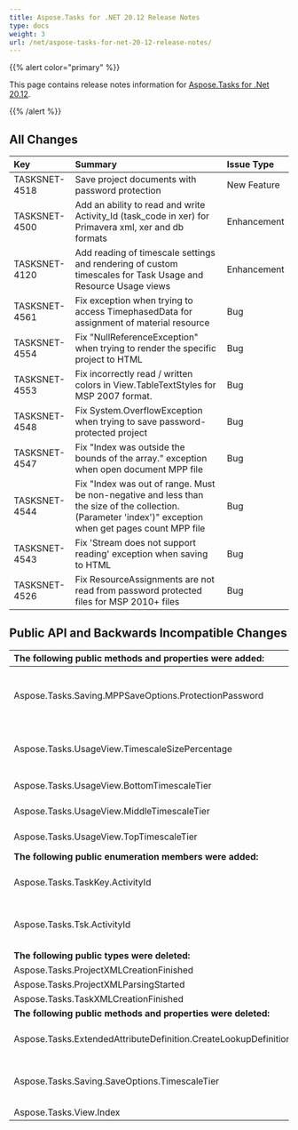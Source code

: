 ```yaml
---
title: Aspose.Tasks for .NET 20.12 Release Notes
type: docs
weight: 3
url: /net/aspose-tasks-for-net-20-12-release-notes/
---
```


{{% alert color="primary" %}} 

This page contains release notes information for [Aspose.Tasks for .Net 20.12](https://downloads.aspose.com/tasks/net/new-releases/-aspose.tasks-for-.net-20.12/).

{{% /alert %}}
## **All Changes**
|**Key**|**Summary**|**Issue Type**|
| :- | :- | :- |
| TASKSNET-4518 | Save project documents with password protection | New Feature |
| TASKSNET-4500 | Add an ability to read and write Activity_Id (task_code in xer) for Primavera xml, xer and db formats | Enhancement |
| TASKSNET-4120 | Add reading of timescale settings and rendering of custom timescales for Task Usage and Resource Usage views | Enhancement |
| TASKSNET-4561 | Fix exception when trying to access TimephasedData for assignment of material resource | Bug |
| TASKSNET-4554 | Fix "NullReferenceException" when trying to render the specific project to HTML | Bug |
| TASKSNET-4553 | Fix incorrectly read / written colors in View.TableTextStyles for MSP 2007 format. | Bug |
| TASKSNET-4548 | Fix System.OverflowException when trying to save password-protected project | Bug |
| TASKSNET-4547 | Fix "Index was outside the bounds of the array." exception when open document MPP file | Bug |
| TASKSNET-4544 | Fix "Index was out of range. Must be non-negative and less than the size of the collection. (Parameter 'index')" exception when get pages count MPP file | Bug |
| TASKSNET-4543 | Fix 'Stream does not support reading' exception when saving to HTML | Bug |
| TASKSNET-4526 | Fix ResourceAssignments are not read from password protected files for MSP 2010+ files | Bug |
## **Public API and Backwards Incompatible Changes**
|**The following public methods and properties were added:**|**Description**|
| :- | :- |
| Aspose.Tasks.Saving.MPPSaveOptions.ProtectionPassword | Gets or sets a password which is used to protect a resulting MPP file. Currently is supported for MS Project 2010 and newer formats.|
| Aspose.Tasks.UsageView.TimescaleSizePercentage | Gets or sets a percentage to reduce or enlarge the spacing between units on the timescale tier. |
| Aspose.Tasks.UsageView.BottomTimescaleTier | Gets or sets settings of view's bottom timescale tier. |
| Aspose.Tasks.UsageView.MiddleTimescaleTier | Gets or sets settings of view's middle timescale tier. |
| Aspose.Tasks.UsageView.TopTimescaleTier | Gets or sets settings of view's top timescale tier. |
|**The following public enumeration members were added:**|**Description**|
| Aspose.Tasks.TaskKey.ActivityId | Represents the ActivityId field (only applicable to Primavera projects). |
| Aspose.Tasks.Tsk.ActivityId | Represents activity id field - a task's unique identifier used by Primavera. (only applicable to Primavera projects). |
|**The following public types were deleted:**|**Description**|
| Aspose.Tasks.ProjectXMLCreationFinished | Not used anymore. |
| Aspose.Tasks.ProjectXMLParsingStarted | Not used anymore. |
| Aspose.Tasks.TaskXMLCreationFinished | Not used anymore. |
|**The following public methods and properties were deleted:**|**Description**|
| Aspose.Tasks.ExtendedAttributeDefinition.CreateLookupDefinition | Replaced by more specific CreateLookupTaskDefinition and CreateLookupResourceDefinition. |
| Aspose.Tasks.Saving.SaveOptions.TimescaleTier | View's TopTimescaleTier, MiddleTimescaleTier, BottomTimescaleTier properties should be used instead. |
| Aspose.Tasks.View.Index | Not used anymore. |